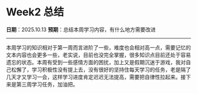 # Week2 总结

**日期**：2025.10.13
**预期**：总结本周学习内容，有什么地方需要改进

---

本周学习的知识相对于第一周而言进阶了一些，难度也会相对高一点，需要记忆的文本内容也会更多一些，老实说，目前也没完全掌握，很多知识点目前还处于容易遗忘的状态。本周有受到一些感情方面的困扰，加上又是假期沉迷于游戏，我对自己松懈了，学习积极性没有提上去，没有很好的坚持住每天学习的任务，老是隔了几天才又学习一会，这样学习进度肯定迟迟无法提高，需要把自律性拉起来。接下来是第三周学习任务，加油把。